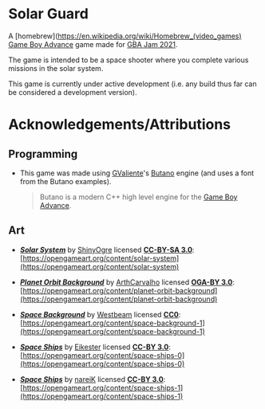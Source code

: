 # Solar Guard
A [homebrew](https://en.wikipedia.org/wiki/Homebrew_(video_games) [Game Boy Advance](https://en.wikipedia.org/wiki/Game_Boy_Advance) game made for [GBA Jam 2021](https://itch.io/jam/gbajam21).

The game is intended to be a space shooter where you complete various missions in the solar system.

This game is currently under active development (i.e. any build thus far can be considered a development version).

# Acknowledgements/Attributions

## Programming
- This game was made using [GValiente](https://github.com/GValiente)'s [Butano](https://github.com/GValiente/butano) engine (and uses a font from the Butano examples).

	> Butano is a modern C++ high level engine for the [Game Boy Advance](https://en.wikipedia.org/wiki/Game_Boy_Advance).
    
## Art
- [***Solar System***](https://opengameart.org/sites/default/files/space.png) by [ShinyOgre](https://opengameart.org/users/shinyogre) licensed [**CC-BY-SA 3.0**](https://creativecommons.org/licenses/by-sa/3.0/): [https://opengameart.org/content/solar-system](https://opengameart.org/content/solar-system)

- [***Planet Orbit Background***](https://opengameart.org/content/planet-orbit-background) by [ArthCarvalho](https://opengameart.org/users/arthcarvalho) licensed [**OGA-BY 3.0**](https://static.opengameart.org/OGA-BY-3.0.txt): [https://opengameart.org/content/planet-orbit-background](https://opengameart.org/content/planet-orbit-background)

- [***Space Background***](https://opengameart.org/content/space-background-1) by [Westbeam](https://opengameart.org/users/westbeam) licensed [**CC0**](https://creativecommons.org/publicdomain/zero/1.0/): [https://opengameart.org/content/space-background-1](https://opengameart.org/content/space-background-1)

- [***Space Ships***](https://opengameart.org/content/space-ships-0) by [Eikester](https://opengameart.org/users/eikester) licensed [**CC-BY 3.0**](https://creativecommons.org/licenses/by/3.0/): [https://opengameart.org/content/space-ships-0](https://opengameart.org/content/space-ships-0)

- [***Space Ships***](https://opengameart.org/content/space-ships-1) by [nareiK](https://opengameart.org/users/nareik) licensed [**CC-BY 3.0**](https://creativecommons.org/licenses/by/3.0/): [https://opengameart.org/content/space-ships-1](https://opengameart.org/content/space-ships-1)